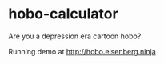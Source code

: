 # hobo-calculator
Are you a depression era cartoon hobo?

Running demo at http://hobo.eisenberg.ninja
